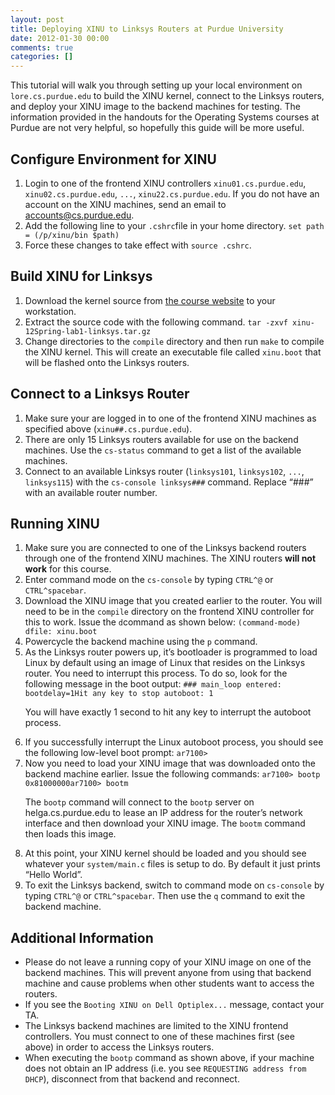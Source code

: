 ```yaml
---
layout: post
title: Deploying XINU to Linksys Routers at Purdue University
date: 2012-01-30 00:00
comments: true
categories: []
---
```

This tutorial will walk you through setting up your local environment on <code>lore.cs.purdue.edu</code> to build the XINU kernel, connect to the Linksys routers, and deploy your XINU image to the backend machines for testing. The information provided in the handouts for the Operating Systems courses at Purdue are not very helpful, so hopefully this guide will be more useful.
<h2>Configure Environment for XINU</h2>
<ol>
	<li>Login to one of the frontend XINU controllers <code>xinu01.cs.purdue.edu</code>, <code>xinu02.cs.purdue.edu</code>, <code>...</code>, <code>xinu22.cs.purdue.edu</code>. If you do not have an account on the XINU machines, send an email to <a href="mailto:accounts@cs.purdue.edu">accounts@cs.purdue.edu</a>.</li>
	<li>Add the following line to your <code>.cshrc</code>file in your home directory.
<code>set path = (/p/xinu/bin $path)</code></li>
	<li>Force these changes to take effect with <code>source .cshrc</code>.</li>
</ol>
<h2>Build XINU for Linksys</h2>
<ol>
	<li>Download the kernel source from <a href="http://www.cs.purdue.edu/homes/cs354/Lab1/xinu-12Spring-lab1-linksys.tar.gz">the course website</a> to your workstation.</li>
	<li>Extract the source code with the following command.
<code>tar -zxvf xinu-12Spring-lab1-linksys.tar.gz</code></li>
	<li>Change directories to the <code>compile</code> directory and then run <code>make</code> to compile the XINU kernel. This will create an executable file called <code>xinu.boot</code> that will be flashed onto the Linksys routers.</li>
</ol>
<h2>Connect to a Linksys Router</h2>
<ol>
	<li>Make sure your are logged in to one of the frontend XINU machines as specified above (<code>xinu##.cs.purdue.edu</code>).</li>
	<li>There are only 15 Linksys routers available for use on the backend machines. Use the <code>cs-status</code> command to get a list of the available machines.</li>
	<li>Connect to an available Linksys router (<code>linksys101</code>, <code>linksys102</code>, <code>...</code>, <code>linksys115</code>) with the <code>cs-console linksys###</code> command. Replace “###” with an available router number.</li>
</ol>
<h2>Running XINU</h2>
<ol>
	<li>Make sure you are connected to one of the Linksys backend routers through one of the frontend XINU machines. The XINU routers <strong>will not work</strong> for this course.</li>
	<li>Enter command mode on the <code>cs-console</code> by typing <code>CTRL^@</code> or <code>CTRL^spacebar</code>.</li>
	<li>Download the XINU image that you created earlier to the router. You will need to be in the <code>compile</code> directory on the frontend XINU controller for this to work. Issue the <code>d</code>command as shown below:
<code>(command-mode) d</code><code>file: xinu.boot</code></li>
	<li>Powercycle the backend machine using the <code>p</code> command.</li>
	<li>As the Linksys router powers up, it’s bootloader is programmed to load Linux by default using an image of Linux that resides on the Linksys router. You need to interrupt this process. To do so, look for the following message in the boot output:
<code>### main_loop entered: bootdelay=1</code><code>Hit any key to stop autoboot: 1</code>

You will have exactly 1 second to hit any key to interrupt the autoboot process.</li>
	<li>If you successfully interrupt the Linux autoboot process, you should see the following low-level boot prompt:
<code>ar7100&gt;</code></li>
	<li>Now you need to load your XINU image that was downloaded onto the backend machine earlier. Issue the following commands:
<code>ar7100&gt; bootp 0x81000000</code><code>ar7100&gt; bootm</code>

The <code>bootp</code> command will connect to the <code>bootp</code> server on helga.cs.purdue.edu to lease an IP address for the router’s network interface and then download your XINU image. The <code>bootm</code> command then loads this image.</li>
	<li>At this point, your XINU kernel should be loaded and you should see whatever your <code>system/main.c</code> files is setup to do. By default it just prints “Hello World”.</li>
	<li>To exit the Linksys backend, switch to command mode on <code>cs-console</code> by typing <code>CTRL^@</code> or <code>CTRL^spacebar</code>. Then use the <code>q</code> command to exit the backend machine.</li>
</ol>
<h2>Additional Information</h2>
<ul>
	<li>Please do not leave a running copy of your XINU image on one of the backend machines. This will prevent anyone from using that backend machine and cause problems when other students want to access the routers.</li>
	<li>If you see the <code>Booting XINU on Dell Optiplex...</code> message, contact your TA.</li>
	<li>The Linksys backend machines are limited to the XINU frontend controllers. You must connect to one of these machines first (see above) in order to access the Linksys routers.</li>
	<li>When executing the <code>bootp</code> command as shown above, if your machine does not obtain an IP address (i.e. you see <code>REQUESTING address from DHCP</code>), disconnect from that backend and reconnect.</li>
</ul>

